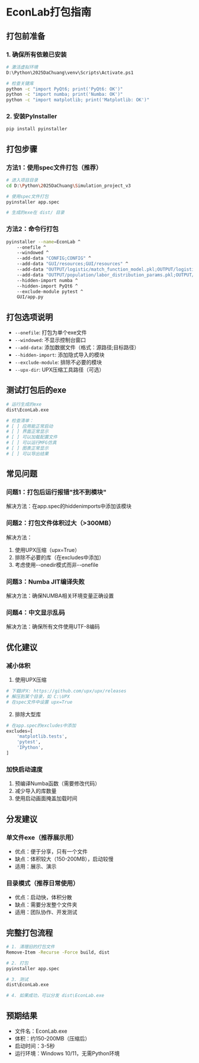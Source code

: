 # EconLab打包指南

## 打包前准备

### 1. 确保所有依赖已安装

```bash
# 激活虚拟环境
D:\Python\2025DaChuang\venv\Scripts\Activate.ps1

# 检查关键库
python -c "import PyQt6; print('PyQt6: OK')"
python -c "import numba; print('Numba: OK')"
python -c "import matplotlib; print('Matplotlib: OK')"
```

### 2. 安装PyInstaller

```bash
pip install pyinstaller
```

## 打包步骤

### 方法1：使用spec文件打包（推荐）

```bash
# 进入项目目录
cd D:\Python\2025DaChuang\Simulation_project_v3

# 使用spec文件打包
pyinstaller app.spec

# 生成的exe在 dist/ 目录
```

### 方法2：命令行打包

```bash
pyinstaller --name=EconLab ^
    --onefile ^
    --windowed ^
    --add-data "CONFIG;CONFIG" ^
    --add-data "GUI/resources;GUI/resources" ^
    --add-data "OUTPUT/logistic/match_function_model.pkl;OUTPUT/logistic" ^
    --add-data "OUTPUT/population/labor_distribution_params.pkl;OUTPUT/population" ^
    --hidden-import numba ^
    --hidden-import PyQt6 ^
    --exclude-module pytest ^
    GUI/app.py
```

## 打包选项说明

- `--onefile`: 打包为单个exe文件
- `--windowed`: 不显示控制台窗口
- `--add-data`: 添加数据文件（格式：源路径;目标路径）
- `--hidden-import`: 添加隐式导入的模块
- `--exclude-module`: 排除不必要的模块
- `--upx-dir`: UPX压缩工具路径（可选）

## 测试打包后的exe

```bash
# 运行生成的exe
dist\EconLab.exe

# 检查清单：
# [ ] 应用能正常启动
# [ ] 界面正常显示
# [ ] 可以加载配置文件
# [ ] 可以运行MFG仿真
# [ ] 图表正常显示
# [ ] 可以导出结果
```

## 常见问题

### 问题1：打包后运行报错"找不到模块"

解决方法：在app.spec的hiddenimports中添加该模块

### 问题2：打包文件体积过大（>300MB）

解决方法：
1. 使用UPX压缩（upx=True）
2. 排除不必要的库（在excludes中添加）
3. 考虑使用--onedir模式而非--onefile

### 问题3：Numba JIT编译失败

解决方法：确保NUMBA相关环境变量正确设置

### 问题4：中文显示乱码

解决方法：确保所有文件使用UTF-8编码

## 优化建议

### 减小体积

1. 使用UPX压缩
```bash
# 下载UPX: https://github.com/upx/upx/releases
# 解压到某个目录，如 C:\UPX
# 在spec文件中设置 upx=True
```

2. 排除大型库
```python
# 在app.spec的excludes中添加
excludes=[
    'matplotlib.tests',
    'pytest',
    'IPython',
]
```

### 加快启动速度

1. 预编译Numba函数（需要修改代码）
2. 减少导入的库数量
3. 使用启动画面掩盖加载时间

## 分发建议

### 单文件exe（推荐展示用）

- 优点：便于分享，只有一个文件
- 缺点：体积较大（150-200MB），启动较慢
- 适用：展示、演示

### 目录模式（推荐日常使用）

- 优点：启动快，体积分散
- 缺点：需要分发整个文件夹
- 适用：团队协作、开发测试

## 完整打包流程

```bash
# 1. 清理旧的打包文件
Remove-Item -Recurse -Force build, dist

# 2. 打包
pyinstaller app.spec

# 3. 测试
dist\EconLab.exe

# 4. 如果成功，可以分发 dist\EconLab.exe
```

## 预期结果

- 文件名：EconLab.exe
- 体积：约150-200MB（压缩后）
- 启动时间：3-5秒
- 运行环境：Windows 10/11，无需Python环境

